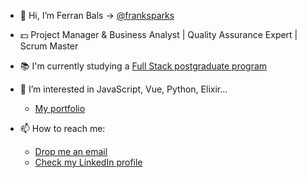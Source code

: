 - 👋 Hi, I’m Ferran Bals -> [@franksparks](https://github.com/franksparks)

- 💵 Project Manager & Business Analyst | Quality Assurance Expert | Scrum Master

- 📚 I'm currently studying a [Full Stack postgraduate program](https://www.talent.upc.edu/cat/estudis/formacio/curs/304800/postgrau-full-stack-web-technologies/)

- 👀 I’m interested in JavaScript, Vue, Python, Elixir...
  - [My portfolio](https://ferranbals.vercel.app/)

- 📫 How to reach me:
  - [Drop me an email](mailto:ferranbals@gmail.com)
  - [Check my LinkedIn profile](https://www.linkedin.com/in/fbals/) 

<!---
franksparks/franksparks is a ✨ special ✨ repository because its `README.md` (this file) appears on your GitHub profile.
You can click the Preview link to take a look at your changes.
--->
